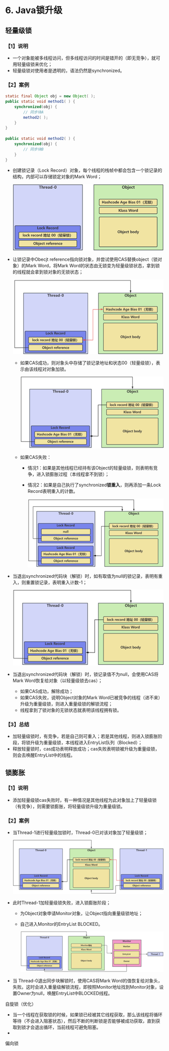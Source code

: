 # 6. Java锁升级

## 轻量级锁

### 【1】说明

- 一个对象能被多线程访问，但多线程访问的时间是错开的（即无竞争），就可用轻量级锁来优化；
- 轻量级锁对使用者是透明的，语法仍然是synchronized。

### 【2】案例

```java
static final Object obj = new Object( );
public static void method1( ) {
    synchronized(obj) {
        // 同步块A
        method2( );
    }
}

public static void method2( ) {
    synchronized(obj) {
        // 同步块B
    }
}
```

- 创建锁记录（Lock Record）对象，每个线程的栈帧中都会包含一个锁记录的结构，内部可以存储锁定对象的Mark Word；

  ![](/juc/3.png)

- 让锁记录中Obecjt reference指向锁对象，并尝试使用CAS替换object（锁对象）的Mark Word，将Mark Word的状态由无锁变为轻量级锁状态，拿到锁的线程就会拿到锁对象的无锁状态；

  ![](/juc/4.png)

  - 如果CAS成功，则对象头中存储了锁记录地址和状态00（轻量级锁），表示由该线程对对象加锁。

    ![](/juc/5.png)

  - 如果CAS失败：

    - 情况1：如果是其他线程已经持有该Object的轻量级锁，则表明有竞争，进入锁膨胀过程（本线程拿不到锁）；

    - 情况2：如果是自己执行了synchronized**锁重入**，则再添加一条Lock Record表明重入的计数。

      ![](/juc/6.png)

- 当退出synchronized代码块（解锁）时，如有取值为null的锁记录，表明有重入，则重置锁记录，表明重入计数-1；

  ![](/juc/5.png)

- 当退出synchronized代码块（解锁）时，锁记录值不为null，会使用CAS将Mark Word恢复给对象（以轻量级锁去cas）；
  - 如果CAS成功，解除成功；
  - 如果CAS失败，说明Object对象的Mark Word已被竞争的线程（进不来）升级为重量级锁，则进入重量级锁的解锁流程；
  - 线程拿到了锁对象的无锁状态就表明该线程拥有锁。

### 【3】总结

- 加轻量级锁时，有竞争，若是自己则可重入；若是其他线程，则进入锁膨胀阶段，将锁升级为重量级锁，本线程进入EntryList队列（Blocked）；
- 释放轻量锁时，cas成功表明释放成功；cas失败表明锁被升级为重量级锁，则会去唤醒EntryList中的线程。

## 锁膨胀

### 【1】说明

- 添加轻量级锁cas失败时，有一种情况是其他线程为此对象加上了轻量级锁（有竞争），则需要锁膨胀，将轻量级锁升级为重量级锁。

### 【2】案例

- 当Thread-1进行轻量级加锁时，Thread-0已对该对象加了轻量级锁；

  ![](/juc/7.png)

- 此时Thread-1加轻量级锁失败，进入锁膨胀阶段；

  - 为Object对象申请Monitor对象，让Object指向重量级锁地址；

  - 自己进入Monitor的EntryList BLOCKED。

    ![](/juc/8.png)

- 当 Thread-0退出同步块解锁时，使用CAS将Mark Word的值恢复给对象头，失败。这时会进入重量级解锁流程，即按照Monitor地址找到Monitor对象，设置Owner为null，唤醒EntryList中BLOCKED线程。

自旋锁（优化）

- 当一个线程在获取锁的时候，如果锁已经被其它线程获取，那么该线程将循环等待（不会进入阻塞状态），然后不断的判断锁是否能够被成功获取，直到获取到锁才会退出循环，当前线程可避免阻塞。
- 

偏向锁



